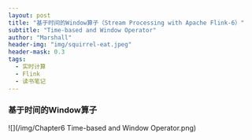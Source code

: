 ```yaml
---
layout: post
title: "基于时间的Window算子（Stream Processing with Apache Flink-6）"
subtitle: "Time-based and Window Operator"
author: "Marshall"
header-img: "img/squirrel-eat.jpeg"
header-mask: 0.3
tags:
  - 实时计算
  - Flink
  - 读书笔记
---
```


### 基于时间的Window算子

![](/img/Chapter6 Time-based and Window Operator.png)